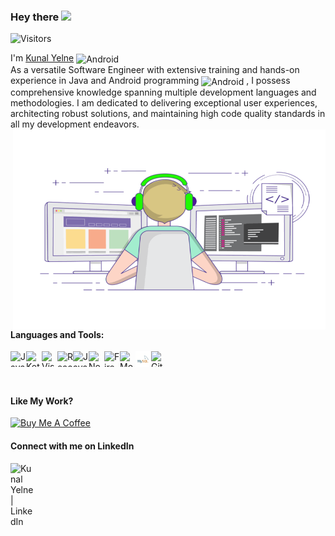 ### Hey there <img src="https://media.giphy.com/media/hvRJCLFzcasrR4ia7z/giphy.gif" width="25px" />

![Visitors](https://api.visitorbadge.io/api/visitors?path=https%3A%2F%2Fgithub.com%2Fkunalyelne%2Fkunalyelne&label=Visits&countColor=%230c8ab7&style=flat&labelStyle=lower)

I'm [Kunal Yelne](https://kunalyelne.github.io/) <img align="center" width="35px" height="35px" alt="Android" src="https://img.icons8.com/external-flaticons-lineal-color-flat-icons/64/000000/external-programmer-mobile-app-development-flaticons-lineal-color-flat-icons-3.png" /> <br /> As a versatile Software Engineer with extensive training and hands-on experience in Java and Android programming </b> <img align="center" width="25px" height="25px" alt="Android" src="https://img.icons8.com/fluency/48/000000/android-os.png" /> , I possess comprehensive knowledge spanning multiple development languages and methodologies. I am dedicated to delivering exceptional user experiences, architecting robust solutions, and maintaining high code quality standards in all my development endeavors.
<img align="right" alt="GIF" src="https://github.com/kunalyelne/kunalyelne/blob/main/coding.gif?raw=true" width="500" height="320" />

<h4> Languages and Tools: </h4>

<img align="left" width="25px" height="25px" alt="Java" src="https://img.icons8.com/color/48/000000/java-coffee-cup-logo--v1.png" />
<img align="left" width="25px" height="25px" alt="Kotlin" src="https://img.icons8.com/color/48/000000/kotlin.png" />
<img align="left" width="25px" height="25px" alt="Visual Studio Code" src="https://img.icons8.com/color/48/000000/visual-studio-code-2019.png" />
<img align="left" width="25px" height="25px" alt="React Native" src="https://img.icons8.com/color/48/000000/react-native.png" />
<img align="left" width="25px" height="25px" alt="JavaScript" src="https://img.icons8.com/color/48/000000/javascript--v1.png" />
<img align="left" width="25px" height="25px" alt="Nodejs" src="https://img.icons8.com/color/48/000000/nodejs.png" />
<img align="left" width="25px" height="25px" alt="Firebase" src="https://img.icons8.com/color/48/000000/firebase.png" />
<img align="left" width="25px" height="25px" alt="MongoDB" src="https://img.icons8.com/color/48/000000/mongodb.png" />
<img align="left" width="25px" height="25px" alt="MySQL" src="https://raw.githubusercontent.com/github/explore/80688e429a7d4ef2fca1e82350fe8e3517d3494d/topics/mysql/mysql.png" />
<img align="left" width="25px" height="25px" alt="Git" src="https://img.icons8.com/color/48/000000/git.png" />

<br />
<br />
<br /> <h4> Like My Work? </h4>
<a href="https://www.buymeacoffee.com/kunalyelne" target="_blank"><img src="https://cdn.buymeacoffee.com/buttons/v2/default-yellow.png" alt="Buy Me A Coffee" width="150" /> </a>

<h4> Connect with me on LinkedIn </h4>
<a href="https://www.linkedin.com/in/kunalyelne/">
  <img align="left" alt="Kunal Yelne | LinkedIn" width="40px" src="https://img.icons8.com/fluency/48/000000/linkedin.png" />
</a>
